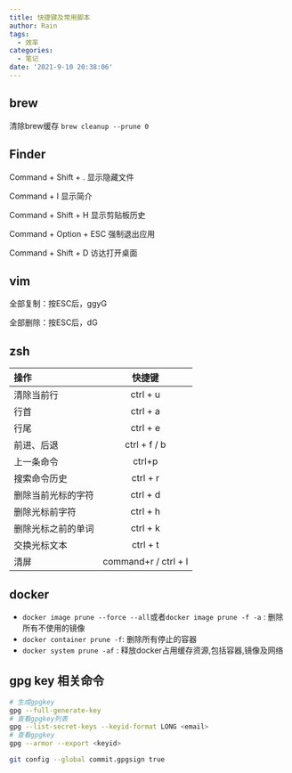 ```yaml
---
title: 快捷键及常用脚本
author: Rain
tags:
  - 效率
categories:
  - 笔记
date: '2021-9-10 20:38:06'
---
```


## brew

清除brew缓存 `brew cleanup --prune 0`

## Finder

Command + Shift + . 显示隐藏文件

Command + I 显示简介

Command + Shift + H 显示剪贴板历史

Command + Option + ESC 强制退出应用

Command + Shift + D 访达打开桌面

## vim

全部复制：按ESC后，ggyG

全部删除：按ESC后，dG

## zsh

| 操作 | 快捷键 |
|:--|:-:|
| 清除当前行         | ctrl + u     |
| 行首               | ctrl + a     |
| 行尾               | ctrl + e     |
| 前进、后退         | ctrl + f / b |
| 上一条命令         | ctrl+p       |
| 搜索命令历史       | ctrl + r     |
| 删除当前光标的字符 | ctrl + d     |
| 删除光标前字符     | ctrl + h     |
| 删除光标之前的单词 | ctrl + k     |
| 交换光标文本       | ctrl + t     |
| 清屏       | command+r / ctrl + l    |

## docker

- `docker image prune --force --all`或者`docker image prune -f -a` : 删除所有不使用的镜像
- `docker container prune -f`: 删除所有停止的容器
- `docker system prune -af` : 释放docker占用缓存资源,包括容器,镜像及网络

## gpg key 相关命令

```bash
# 生成gpgkey
gpg --full-generate-key
# 查看gpgkey列表
gpg --list-secret-keys --keyid-format LONG <email>
# 查看gpgkey
gpg --armor --export <keyid>

git config --global commit.gpgsign true
```
